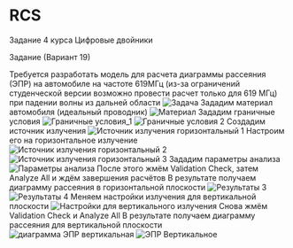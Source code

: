 # RCS
Задание 4 курса Цифровые двойники

Задание (Вариант 19) 

Требуется разработать модель для расчета диаграммы рассеяния (ЭПР) на автомобиле на частоте 619МГц (из-за ограничений студенческой версии возможно провести расчет только для 619 МГц) при падении волны из дальней области 
![Задача](https://github.com/user-attachments/assets/3ea0bb3a-79ce-4fcd-a817-449bedc46033)
Зададим материал автомобиля (идеальный проводник)
![Материал](https://github.com/user-attachments/assets/c044540a-da34-4210-90a7-861e9825a32e)
Зададим граничные условия 
![Граничные условия_1](https://github.com/user-attachments/assets/384ecfb5-da3a-4c75-8daf-2140f9d20d25)
![Граничные условия 2](https://github.com/user-attachments/assets/c6aed042-5943-4b25-87ad-4f4a96d9d0d9)
Создадим источник излучения 
![Источник излучения горизонтальный 1](https://github.com/user-attachments/assets/c2c25482-5599-43b1-99eb-8290c6858a09)
Настроим его на горизонтальное излучение
![Источник излучения горизонтальный 2](https://github.com/user-attachments/assets/a6dd7a3d-1335-4729-8dd1-00ab1b1dbad3)
![Источник излучения горизонтальный 3](https://github.com/user-attachments/assets/57fdb6dd-0521-4533-9783-f928317b2a66)
Зададим параметры анализа 
![Параметры анализа](https://github.com/user-attachments/assets/deaa36a8-7520-4c66-ab46-8a457ee9fcbc)
После этого жмём Validation Check, затем Analyze All и ждём завершения расчётов 
В результате получаем диаграмму рассеяния в горизонтальной плоскости 
![Результаты 3](https://github.com/user-attachments/assets/2e9b5071-113b-4890-9a88-e5a65fd6bc47)
![Результаты 4](https://github.com/user-attachments/assets/8ff7aab4-e13d-4dd4-9f66-77545b97cad3)
Меняем настройки излучения для вертикальной плоскости 
![Настройки для вертикального излучения](https://github.com/user-attachments/assets/344c3169-9f7f-45d8-81c2-fb635c2a3d06)
Снова жмём Validation Check и Analyze All 
В результате получаем диаграмму рассеяния для вертикальной плоскости
![диаграмма ЭПР вертикальная](https://github.com/user-attachments/assets/cde0fbd7-8490-4fd7-9c80-88869773eb9f)
![ЭПР Вертикальное](https://github.com/user-attachments/assets/6e53fda2-3eca-454e-aa87-58a7653e8a94)
